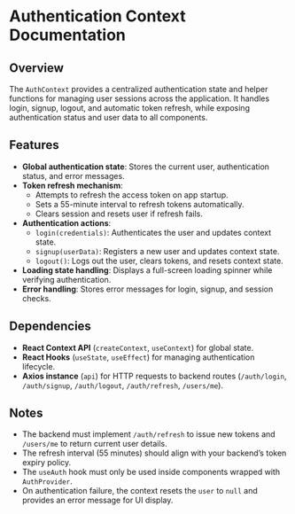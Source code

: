 # Authentication Context Documentation

## Overview

The `AuthContext` provides a centralized authentication state and helper functions for managing user sessions across the application. It handles login, signup, logout, and automatic token refresh, while exposing authentication status and user data to all components.

## Features

* **Global authentication state**: Stores the current user, authentication status, and error messages.
* **Token refresh mechanism**:
  * Attempts to refresh the access token on app startup.
  * Sets a 55-minute interval to refresh tokens automatically.
  * Clears session and resets user if refresh fails.
* **Authentication actions**:
  * `login(credentials)`: Authenticates the user and updates context state.
  * `signup(userData)`: Registers a new user and updates context state.
  * `logout()`: Logs out the user, clears tokens, and resets context state.
* **Loading state handling**: Displays a full-screen loading spinner while verifying authentication.
* **Error handling**: Stores error messages for login, signup, and session checks.

## Dependencies

* **React Context API** (`createContext`, `useContext`) for global state.
* **React Hooks** (`useState`, `useEffect`) for managing authentication lifecycle.
* **Axios instance** (`api`) for HTTP requests to backend routes (`/auth/login`, `/auth/signup`, `/auth/logout`, `/auth/refresh`, `/users/me`).

## Notes

* The backend must implement `/auth/refresh` to issue new tokens and `/users/me` to return current user details.
* The refresh interval (55 minutes) should align with your backend’s token expiry policy.
* The `useAuth` hook must only be used inside components wrapped with `AuthProvider`.
* On authentication failure, the context resets the `user` to `null` and provides an error message for UI display.